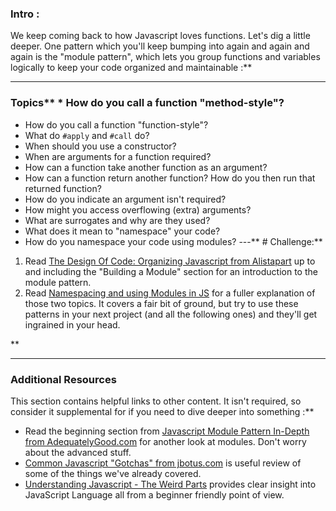 ### Intro :
>
We keep coming back to how Javascript loves functions.  Let's dig a little deeper.  One pattern which you'll keep bumping into again and again and again is the "module pattern", which lets you group functions and variables logically to keep your code organized and maintainable :**



---


### Topics** * How do you call a function "method-style"?
* How do you call a function "function-style"?
* What do `#apply` and `#call` do?
* When should you use a constructor?
* When are arguments for a function required?
* How can a function take another function as an argument?
* How can a function return another function?  How do you then run that returned function?
* How do you indicate an argument isn't required?
* How might you access overflowing (extra) arguments?
* What are surrogates and why are they used?
* What does it mean to "namespace" your code?
* How do you namespace your code using modules?
---** # Challenge:** <div class="lesson-content__panel" markdown="1">
1. Read  [The Design Of Code: Organizing Javascript from Alistapart](http://alistapart.com/article/the-design-of-code-organizing-javascript) up to and including the "Building a Module" section for an introduction to the module pattern.
2. Read [Namespacing and using Modules in JS](http://www.codethinked.com/preparing-yourself-for-modern-javascript-development) for a fuller explanation of those two topics.  It covers a fair bit of ground, but try to use these patterns in your next project (and all the following ones) and they'll get ingrained in your head.
</div>** 

---


### Additional Resources
This section contains helpful links to other content. It isn't required, so consider it supplemental for if you need to dive deeper into something :**



* Read the beginning section from [Javascript Module Pattern In-Depth from AdequatelyGood.com](http://www.adequatelygood.com/2010/3/JavaScript-Module-Pattern-In-Depth) for another look at modules.  Don't worry about the advanced stuff.
* [Common Javascript "Gotchas" from jbotus.com](http://www.jblotus.com/2013/01/13/common-javascript-gotchas/) is useful review of some of the things we've already covered.
* [Understanding Javascript - The Weird Parts](https://github.com/SOSANA/All-Things-Javascript/tree/master/javascript-Understanding-the-Weird-Parts) provides clear insight into JavaScript Language all from a beginner friendly point of view.
